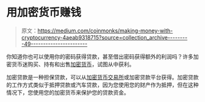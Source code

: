# 用加密货币赚钱

> 原文：<https://medium.com/coinmonks/making-money-with-cryptocurrency-4aeab9318715?source=collection_archive---------49----------------------->

你知道你也可以使用你的密码获得贷款，甚至借出密码获得额外的利润吗？许多加密货币迷购买、持有和出售[加密货币](https://cryptonewspipe.com/category/cryptocurrency/)，试图从中获利。

加密贷款是一种担保贷款，可以从[加密货币交易所](https://cryptonewspipe.com/kucoin-review-cryptocurrency-exchange-with-margin-futures-earning-options/)或加密贷款平台获得。加密贷款的工作方式类似于抵押贷款或汽车贷款，因为您使用您的财产作为抵押，但在这种情况下，您使用您的加密货币来保护您的贷款资金。